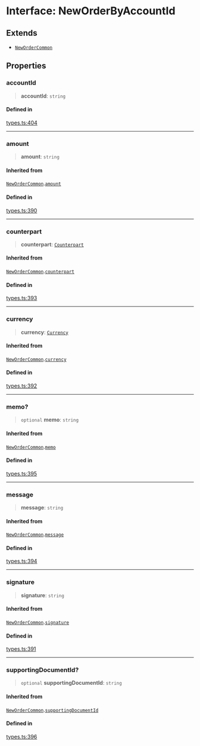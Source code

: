 # Interface: NewOrderByAccountId

## Extends

- [`NewOrderCommon`](/docs/tools/SDK/interfaces/NewOrderCommon.md)

## Properties

### accountId

> **accountId**: `string`

#### Defined in

[types.ts:404](https://github.com/monerium/js-monorepo/blob/main/packages/sdk/src/types.ts#L404)

***

### amount

> **amount**: `string`

#### Inherited from

[`NewOrderCommon`](/docs/tools/SDK/interfaces/NewOrderCommon.md).[`amount`](/docs/tools/SDK/interfaces/NewOrderCommon.md#amount)

#### Defined in

[types.ts:390](https://github.com/monerium/js-monorepo/blob/main/packages/sdk/src/types.ts#L390)

***

### counterpart

> **counterpart**: [`Counterpart`](/docs/tools/SDK/interfaces/Counterpart.md)

#### Inherited from

[`NewOrderCommon`](/docs/tools/SDK/interfaces/NewOrderCommon.md).[`counterpart`](/docs/tools/SDK/interfaces/NewOrderCommon.md#counterpart)

#### Defined in

[types.ts:393](https://github.com/monerium/js-monorepo/blob/main/packages/sdk/src/types.ts#L393)

***

### currency

> **currency**: [`Currency`](/docs/tools/SDK/enumerations/Currency.md)

#### Inherited from

[`NewOrderCommon`](/docs/tools/SDK/interfaces/NewOrderCommon.md).[`currency`](/docs/tools/SDK/interfaces/NewOrderCommon.md#currency)

#### Defined in

[types.ts:392](https://github.com/monerium/js-monorepo/blob/main/packages/sdk/src/types.ts#L392)

***

### memo?

> `optional` **memo**: `string`

#### Inherited from

[`NewOrderCommon`](/docs/tools/SDK/interfaces/NewOrderCommon.md).[`memo`](/docs/tools/SDK/interfaces/NewOrderCommon.md#memo)

#### Defined in

[types.ts:395](https://github.com/monerium/js-monorepo/blob/main/packages/sdk/src/types.ts#L395)

***

### message

> **message**: `string`

#### Inherited from

[`NewOrderCommon`](/docs/tools/SDK/interfaces/NewOrderCommon.md).[`message`](/docs/tools/SDK/interfaces/NewOrderCommon.md#message)

#### Defined in

[types.ts:394](https://github.com/monerium/js-monorepo/blob/main/packages/sdk/src/types.ts#L394)

***

### signature

> **signature**: `string`

#### Inherited from

[`NewOrderCommon`](/docs/tools/SDK/interfaces/NewOrderCommon.md).[`signature`](/docs/tools/SDK/interfaces/NewOrderCommon.md#signature)

#### Defined in

[types.ts:391](https://github.com/monerium/js-monorepo/blob/main/packages/sdk/src/types.ts#L391)

***

### supportingDocumentId?

> `optional` **supportingDocumentId**: `string`

#### Inherited from

[`NewOrderCommon`](/docs/tools/SDK/interfaces/NewOrderCommon.md).[`supportingDocumentId`](/docs/tools/SDK/interfaces/NewOrderCommon.md#supportingdocumentid)

#### Defined in

[types.ts:396](https://github.com/monerium/js-monorepo/blob/main/packages/sdk/src/types.ts#L396)
